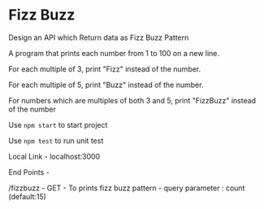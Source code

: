 # Fizz Buzz
 Design an API which Return data as Fizz Buzz Pattern

A program that prints each number from 1 to 100 on a new line.

For each multiple of 3, print "Fizz" instead of the number.

For each multiple of 5, print "Buzz" instead of the number.

For numbers which are multiples of both 3 and 5, print "FizzBuzz" instead of the number


Use `npm start` to start project

Use `npm test` to run unit test

Local Link - localhost:3000

End Points - 

/fizzbuzz    - GET  - To prints fizz buzz pattern - query parameter : count (default:15)